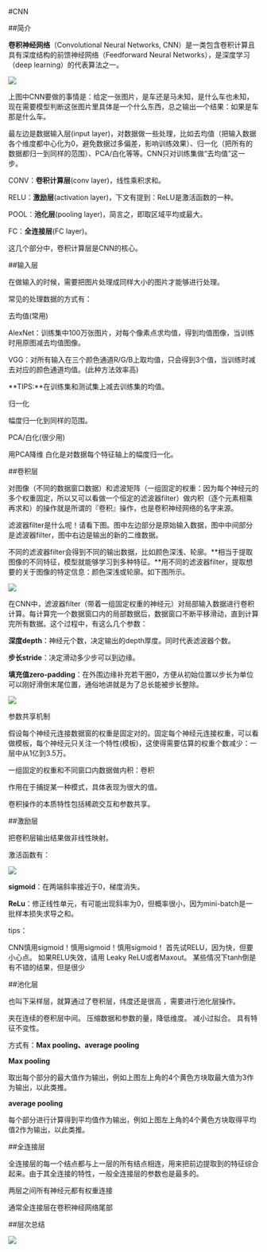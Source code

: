 #CNN

##简介

**卷积神经网络**（Convolutional Neural Networks, CNN）是一类包含卷积计算且具有深度结构的前馈神经网络（Feedforward Neural Networks），是深度学习（deep learning）的代表算法之一。

![](https://cdn.jsdelivr.net/gh/tj-messi/picture/20241108143612.png)

上图中CNN要做的事情是：给定一张图片，是车还是马未知，是什么车也未知，现在需要模型判断这张图片里具体是一个什么东西，总之输出一个结果：如果是车 那是什么车。

最左边是数据输入层(input layer)，对数据做一些处理，比如去均值（把输入数据各个维度都中心化为0，避免数据过多偏差，影响训练效果）、归一化（把所有的数据都归一到同样的范围）、PCA/白化等等。CNN只对训练集做“去均值”这一步。

CONV：**卷积计算层**(conv layer)，线性乘积求和。

RELU：**激励层**(activation layer)，下文有提到：ReLU是激活函数的一种。

POOL：**池化层**(pooling layer)，简言之，即取区域平均或最大。

FC：**全连接层**(FC layer)。

这几个部分中，卷积计算层是CNN的核心。

##输入层

在做输入的时候，需要把图片处理成同样大小的图片才能够进行处理。

常见的处理数据的方式有：

去均值(常用)

AlexNet：训练集中100万张图片，对每个像素点求均值，得到均值图像，当训练时用原图减去均值图像。

VGG：对所有输入在三个颜色通道R/G/B上取均值，只会得到3个值，当训练时减去对应的颜色通道均值。(此种方法效率高)

**TIPS:**在训练集和测试集上减去训练集的均值。

归一化

幅度归一化到同样的范围。

PCA/白化(很少用)

用PCA降维
白化是对数据每个特征轴上的幅度归一化。

##卷积层

对图像（不同的数据窗口数据）和滤波矩阵（一组固定的权重：因为每个神经元的多个权重固定，所以又可以看做一个恒定的滤波器filter）做内积（逐个元素相乘再求和）的操作就是所谓的『卷积』操作，也是卷积神经网络的名字来源。

滤波器filter是什么呢！请看下图。图中左边部分是原始输入数据，图中中间部分是滤波器filter，图中右边是输出的新的二维数据。

不同的滤波器filter会得到不同的输出数据，比如颜色深浅、轮廓。**相当于提取图像的不同特征，模型就能够学习到多种特征。**用不同的滤波器filter，提取想要的关于图像的特定信息：颜色深浅或轮廓。如下图所示。

![](https://cdn.jsdelivr.net/gh/tj-messi/picture/20241108144116.png)

在CNN中，滤波器filter（带着一组固定权重的神经元）对局部输入数据进行卷积计算。每计算完一个数据窗口内的局部数据后，数据窗口不断平移滑动，直到计算完所有数据。这个过程中，有这么几个参数：

**深度depth**：神经元个数，决定输出的depth厚度。同时代表滤波器个数。

**步长stride**：决定滑动多少步可以到边缘。

**填充值zero-padding**：在外围边缘补充若干圈0，方便从初始位置以步长为单位可以刚好滑倒末尾位置，通俗地讲就是为了总长能被步长整除。

![](https://cdn.jsdelivr.net/gh/tj-messi/picture/20241108144357.png)

参数共享机制

假设每个神经元连接数据窗的权重是固定对的。固定每个神经元连接权重，可以看做模板，每个神经元只关注一个特性(模板)，这使得需要估算的权重个数减少：一层中从1亿到3.5万。

一组固定的权重和不同窗口内数据做内积：卷积

作用在于捕捉某一种模式，具体表现为很大的值。

卷积操作的本质特性包括稀疏交互和参数共享。

##激励层

把卷积层输出结果做非线性映射。

激活函数有：

![](https://cdn.jsdelivr.net/gh/tj-messi/picture/20241108144618.png)

**sigmoid**：在两端斜率接近于0，梯度消失。

**ReLu**：修正线性单元，有可能出现斜率为0，但概率很小，因为mini-batch是一批样本损失求导之和。

tips：

CNN慎用sigmoid！慎用sigmoid！慎用sigmoid！
首先试RELU，因为快，但要小心点。
如果RELU失效，请用 Leaky ReLU或者Maxout。
某些情况下tanh倒是有不错的结果，但是很少

##池化层

也叫下采样层，就算通过了卷积层，纬度还是很高 ，需要进行池化层操作。

夹在连续的卷积层中间。
压缩数据和参数的量，降低维度。
减小过拟合。
具有特征不变性。

方式有：**Max pooling、average pooling**

**Max pooling**

取出每个部分的最大值作为输出，例如上图左上角的4个黄色方块取最大值为3作为输出，以此类推。

**average pooling**

每个部分进行计算得到平均值作为输出，例如上图左上角的4个黄色方块取得平均值2作为输出，以此类推。

##全连接层

全连接层的每一个结点都与上一层的所有结点相连，用来把前边提取到的特征综合起来。由于其全连接的特性，一般全连接层的参数也是最多的。

两层之间所有神经元都有权重连接

通常全连接层在卷积神经网络尾部

##层次总结

![](https://cdn.jsdelivr.net/gh/tj-messi/picture/1731048731050.png)


